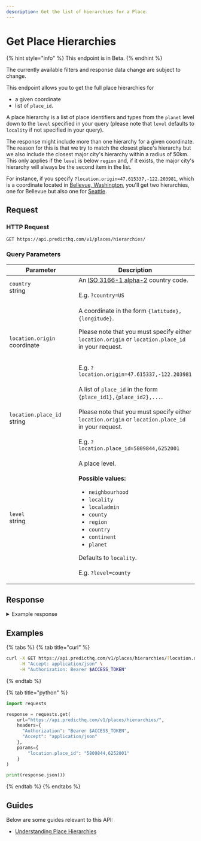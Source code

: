 ```yaml
---
description: Get the list of hierarchies for a Place.
---
```


# Get Place Hierarchies

{% hint style="info" %}
This endpoint is in Beta.
{% endhint %}

The currently available filters and response data change are subject to change.

This endpoint allows you to get the full place hierarchies for

* a given coordinate
* list of `place_id`.

A place hierarchy is a list of place identifiers and types from the `planet` level down to the `level` specified in your query (please note that `level` defaults to `locality` if not specified in your query).

The response might include more than one hierarchy for a given coordinate. The reason for this is that we try to match the closest place's hierarchy but we also include the closest major city's hierarchy within a radius of 50km. This only applies if the `level` is below `region` and, if it exists, the major city's hierarchy will always be the second item in the list.

For instance, if you specify `?location.origin=47.615337,-122.203981`, which is a coordinate located in [Bellevue, Washington](https://en.wikipedia.org/wiki/Bellevue,\_Washington), you'll get two hierarchies, one for Bellevue but also one for [Seattle](https://en.wikipedia.org/wiki/Seattle).

## Request

### HTTP Request

```http
GET https://api.predicthq.com/v1/places/hierarchies/
```

### Query Parameters

<table><thead><tr><th width="227">Parameter</th><th>Description</th></tr></thead><tbody><tr><td><code>country</code><br>string</td><td>An <a href="https://en.wikipedia.org/wiki/ISO_3166-1_alpha-2">ISO 3166-1 alpha-2</a> country code.<br><br>E.g. <code>?country=US</code></td></tr><tr><td><code>location.origin</code><br>coordinate</td><td><p>A coordinate in the form <code>{latitude},{longitude}</code>.<br></p><p>Please note that you must specify either <code>location.origin</code> or <code>location.place_id</code> in your request.</p><p><br>E.g. <code>?location.origin=47.615337,-122.203981</code></p></td></tr><tr><td><code>location.place_id</code><br>string</td><td>A list of <code>place_id</code> in the form <code>{place_id1},{place_id2},...</code>.<br><br>Please note that you must specify either <code>location.origin</code> or <code>location.place_id</code> in your request.<br><br>E.g. <code>?location.place_id=5809844,6252001</code></td></tr><tr><td><code>level</code><br>string</td><td><p>A place level.<br><br><strong>Possible values:</strong></p><ul><li><code>neighbourhood</code></li><li><code>locality</code></li><li><code>localadmin</code></li><li><code>county</code></li><li><code>region</code></li><li><code>country</code></li><li><code>continent</code></li><li><code>planet</code></li></ul><p>Defaults to <code>locality</code>.<br><br>E.g. <code>?level=county</code></p></td></tr></tbody></table>

## Response

<details>

<summary>Example response</summary>

Below is an example response:

```json
{
    "place_hierarchies": [
        [
            {
                "type": "planet",
                "place_id": "6295630"
            },
            {
                "type": "continent",
                "place_id": "6255149"
            },
            {
                "type": "country",
                "place_id": "6252001"
            },
            {
                "type": "region",
                "place_id": "5815135"
            },
            {
                "type": "county",
                "place_id": "5799783"
            },
            {
                "type": "locality",
                "place_id": "5786882"
            }
        ],
        [
            {
                "type": "planet",
                "place_id": "6295630"
            },
            {
                "type": "continent",
                "place_id": "6255149"
            },
            {
                "type": "country",
                "place_id": "6252001"
            },
            {
                "type": "region",
                "place_id": "5815135"
            },
            {
                "type": "county",
                "place_id": "5799783"
            },
            {
                "type": "locality",
                "place_id": "5809844"
            }
        ]
    ]
}
```

</details>

## Examples

{% tabs %}
{% tab title="curl" %}
```bash
curl -X GET https://api.predicthq.com/v1/places/hierarchies/?location.origin=47.615337,-122.203981 \
     -H "Accept: application/json" \
     -H "Authorization: Bearer $ACCESS_TOKEN"
```
{% endtab %}

{% tab title="python" %}
```python
import requests

response = requests.get(
    url="https://api.predicthq.com/v1/places/hierarchies/",
    headers={
      "Authorization": "Bearer $ACCESS_TOKEN",
      "Accept": "application/json"
    },
    params={
        "location.place_id": "5809844,6252001"
    }
)

print(response.json())
```
{% endtab %}
{% endtabs %}

## Guides

Below are some guides relevant to this API:

* [Understanding Place Hierarchies](../../getting-started/guides/geolocation-guides/understanding-place-hierarchies.md)
